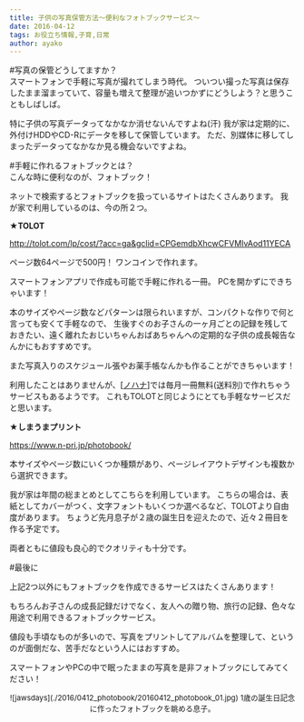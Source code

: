 ```yaml
---
title: 子供の写真保管方法〜便利なフォトブックサービス〜
date: 2016-04-12
tags: お役立ち情報,子育,日常
author: ayako
---
```

#写真の保管どうしてますか？
<br>
スマートフォンで手軽に写真が撮れてしまう時代。
ついつい撮った写真は保存したまま溜まっていて、容量も増えて整理が追いつかずにどうしよう？と思うこともしばしば。
<br>


特に子供の写真データってなかなか消せないんですよね(汗)
我が家は定期的に、外付けHDDやCD-Rにデータを移して保管しています。
ただ、別媒体に移してしまったデータってなかなか見る機会ないですよね。
<br>


#手軽に作れるフォトブックとは？
<br>
こんな時に便利なのが、フォトブック！

ネットで検索するとフォトブックを扱っているサイトはたくさんあります。
我が家で利用しているのは、今の所２つ。
<br>


**★TOLOT**

<a href="http://tolot.com/lp/cost/?acc=ga&gclid=CPGemdbXhcwCFVMIvAod11YECA" target="_blank">http://tolot.com/lp/cost/?acc=ga&gclid=CPGemdbXhcwCFVMIvAod11YECA</a>
<br>

ページ数64ページで500円！
ワンコインで作れます。

スマートフォンアプリで作成も可能で手軽に作れる一冊。
PCを開かずにできちゃいます！


本のサイズやページ数などパターンは限られいますが、コンパクトな作りで何と言っても安くて手軽なので、
生後すぐのお子さんの一ヶ月ごとの記録を残しておきたい、遠く離れたおじいちゃんおばあちゃんへの定期的な子供の成長報告なんかにもおすすめです。


また写真入りのスケジュール張やお薬手帳なんかも作ることができちゃいます！
<br>

利用したことはありませんが、[<a href="http://nohana.jp/" target="_blank">ノハナ</a>]では毎月一冊無料(送料別)で作れちゃうサービスもあるようです。
これもTOLOTと同じようにとても手軽なサービスだと思います。
<br>



**★しまうまプリント**
<br>

<a href="https://www.n-pri.jp/photobook/" target="_blank">https://www.n-pri.jp/photobook/</a>


本サイズやページ数にいくつか種類があり、ページレイアウトデザインも複数から選択できます。


我が家は年間の総まとめとしてこちらを利用しています。
こちらの場合は、表紙としてカバーがつく、文字フォントもいくつか選べるなど、TOLOTより自由度があります。
ちょうど先月息子が２歳の誕生日を迎えたので、近々２冊目を作る予定です。


両者ともに値段も良心的でクオリティも十分です。
<br>

#最後に
<br>

上記2つ以外にもフォトブックを作成できるサービスはたくさんあります！


もちろんお子さんの成長記録だけでなく、友人への贈り物、旅行の記録、色々な用途で利用できるフォトブックサービス。


値段も手頃なものが多いので、写真をプリントしてアルバムを整理して、というのが面倒だな、苦手だなという人にはおすすめ。


スマートフォンやPCの中で眠ったままの写真を是非フォトブックにしてみてください！
<div style="text-align:center">
<font size="2">
![jawsdays](./2016/0412_photobook/20160412_photobook_01.jpg)
1歳の誕生日記念に作ったフォトブックを眺める息子。
</font>
</div>











